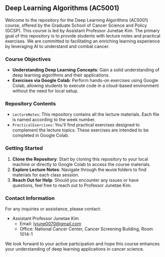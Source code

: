 ## Deep Learning Algorithms (AC5001)

Welcome to the repository for the Deep Learning Algorithms (AC5001) course, offered by the Graduate School of Cancer Science and Policy (GCSP). This course is led by Assistant Professor Junetae Kim. The primary goal of this repository is to provide students with lecture notes and practical exercises. We are committed to facilitating an enriching learning experience by leveraging AI to understand and combat cancer.

### Course Objectives

- **Understanding Deep Learning Concepts**: Gain a solid understanding of deep learning algorithms and their applications.
- **Exercises via Google Colab**: Perform hands-on exercises using Google Colab, allowing students to execute code in a cloud-based environment without the need for local setup.

### Repository Contents

- `LectureNotes`: This repository contains all the lecture materials. Each file is named according to the week number.
- `PracticalExercises`: You'll find practical exercises designed to complement the lecture topics. These exercises are intended to be completed in Google Colab.

### Getting Started

1. **Clone the Repository**: Start by cloning this repository to your local machine or directly to Google Colab to access the course materials.
2. **Explore Lecture Notes**: Navigate through the `WeekN` folders to find materials for each class session.
3. **Reach Out for Help**: Should you encounter any issues or have questions, feel free to reach out to Professor Junetae Kim.

### Contact Information

For any inquiries or assistance, please contact:

- Assistant Professor Junetae Kim
  - Email: lyjune0070@gmail.com
  - Office: National Cancer Center, Cancer Screening Building, Room 1014-1

We look forward to your active participation and hope this course enhances your understanding of deep learning applications in cancer science.
